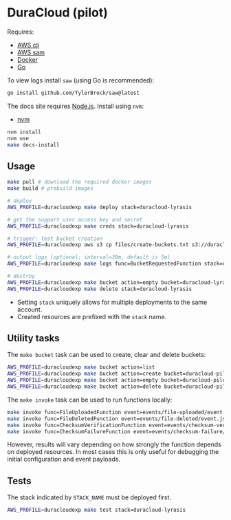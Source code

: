 # DuraCloud (pilot)

Requires:

- [AWS cli](https://docs.aws.amazon.com/cli/latest/userguide/getting-started-install.html)
- [AWS sam](https://docs.aws.amazon.com/serverless-application-model/latest/developerguide/install-sam-cli.html)
- [Docker](https://docs.docker.com/engine/install/)
- [Go](https://go.dev/doc/install)

To view logs install `saw` (using Go is recommended):

```bash
go install github.com/TylerBrock/saw@latest
```

The docs site requires [Node.js](https://nodejs.org/en). Install using `nvm`:

- [nvm](https://github.com/nvm-sh/nvm)

```bash
nvm install
nvm use
make docs-install
```

## Usage

```bash
make pull # download the required docker images
make build # prebuild images

# deploy
AWS_PROFILE=duracloudexp make deploy stack=duracloud-lyrasis

# get the support user access key and secret
AWS_PROFILE=duracloudexp make creds stack=duracloud-lyrasis

# trigger: test bucket creation
AWS_PROFILE=duracloudexp aws s3 cp files/create-buckets.txt s3://duracloud-lyrasis-bucket-requested/

# output logs (optional: interval=30m, default is 5m)
AWS_PROFILE=duracloudexp make logs func=BucketRequestedFunction stack=duracloud-lyrasis

# destroy
AWS_PROFILE=duracloudexp make bucket action=empty bucket=duracloud-lyrasis-bucket-requested
AWS_PROFILE=duracloudexp make delete stack=duracloud-lyrasis
```

- Setting `stack` uniquely allows for multiple deployments to the same account.
- Created resources are prefixed with the `stack` name.

## Utility tasks

The `make bucket` task can be used to create, clear and delete buckets:

```bash
AWS_PROFILE=duracloudexp make bucket action=list
AWS_PROFILE=duracloudexp make bucket action=create bucket=duracloud-pilot-bucket1
AWS_PROFILE=duracloudexp make bucket action=empty bucket=duracloud-pilot-bucket1
AWS_PROFILE=duracloudexp make bucket action=delete bucket=duracloud-pilot-bucket1
```

The `make invoke` task can be used to run functions locally:

```bash
make invoke func=FileUploadedFunction event=events/file-uploaded/event.json
make invoke func=FileDeletedFunction event=events/file-deleted/event.json
make invoke func=ChecksumVerificationFunction event=events/checksum-verification/event.json
make invoke func=ChecksumFailureFunction event=events/checksum-failure/event.json
```

However, results will vary depending on how strongly the function depends on
deployed resources. In most cases this is only useful for debugging the initial
configuration and event payloads.

## Tests

The stack indicated by `STACK_NAME` must be deployed first.

```bash
AWS_PROFILE=duracloudexp make test stack=duracloud-lyrasis
```
